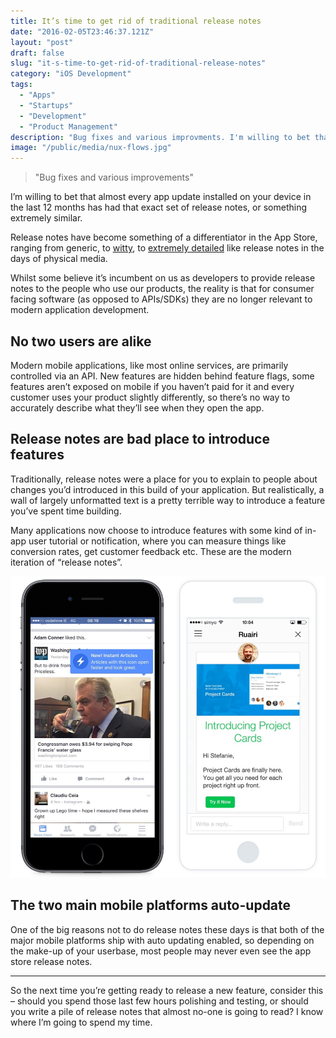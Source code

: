 ```yaml
---
title: It’s time to get rid of traditional release notes
date: "2016-02-05T23:46:37.121Z"
layout: "post"
draft: false
slug: "it-s-time-to-get-rid-of-traditional-release-notes"
category: "iOS Development"
tags:
  - "Apps"
  - "Startups"
  - "Development"
  - "Product Management"
description: "Bug fixes and various improvments. I'm willing to bet that almost every app update installed on your device in the last 12 months has had that exact set of release notes, or something extremely similar."
image: "/public/media/nux-flows.jpg"
---
```


> "Bug fixes and various improvements"

I’m willing to bet that almost every app update installed on your device in the last 12 months has had that exact set of release notes, or something extremely similar.

Release notes have become something of a differentiator in the App Store, ranging from generic, to [witty](http://www.theguardian.com/technology/2015/aug/18/tumblr-app-release-notes-david-karp-rippling-muscles), to [extremely detailed](http://www.subtraction.com/2014/12/05/slacks-release-notes) like release notes in the days of physical media.

Whilst some believe it’s incumbent on us as developers to provide release notes to the people who use our products, the reality is that for consumer facing software (as opposed to APIs/SDKs) they are no longer relevant to modern application development.

## No two users are alike
Modern mobile applications, like most online services, are primarily controlled via an API. New features are hidden behind feature flags, some features aren’t exposed on mobile if you haven’t paid for it and every customer uses your product slightly differently, so there’s no way to accurately describe what they’ll see when they open the app.

## Release notes are bad place to introduce features
Traditionally, release notes were a place for you to explain to people about changes you’d introduced in this build of your application. But realistically, a wall of largely unformatted text is a pretty terrible way to introduce a feature you’ve spent time building.

Many applications now choose to introduce features with some kind of in-app user tutorial or notification, where you can measure things like conversion rates, get customer feedback etc. These are the modern iteration of “release notes”.

![In-app user education from Facebook (left) and Intercom (right)](/public/media/nux-flows.jpg)

## The two main mobile platforms auto-update
One of the big reasons not to do release notes these days is that both of the major mobile platforms ship with auto updating enabled, so depending on the make-up of your userbase, most people may never even see the app store release notes.

***

So the next time you’re getting ready to release a new feature, consider this – should you spend those last few hours polishing and testing, or should you write a pile of release notes that almost no-one is going to read? I know where I’m going to spend my time.